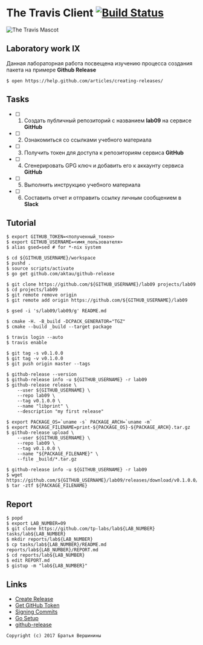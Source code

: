 # The Travis Client [![Build Status](https://travis-ci.org/Michael355/lab09.svg?branch=master)](https://travis-ci.org/travis-ci/lab09)

![The Travis Mascot](http://about.travis-ci.org/images/travis-mascot-200px.png)

## Laboratory work IX

Данная лабораторная работа посвещена изучению процесса создания пакета на примере **Github Release**

```ShellSession
$ open https://help.github.com/articles/creating-releases/
```

## Tasks

- [ ] 1. Создать публичный репозиторий с названием **lab09** на сервисе **GitHub**
- [ ] 2. Ознакомиться со ссылками учебного материала
- [ ] 3. Получить токен для доступа к репозиториям сервиса **GitHub**
- [ ] 4. Сгенерировать GPG ключ и добавить его к аккаунту сервиса **GitHub**
- [ ] 5. Выполнить инструкцию учебного материала
- [ ] 6. Составить отчет и отправить ссылку личным сообщением в **Slack**

## Tutorial

```ShellSession
$ export GITHUB_TOKEN=<полученный_токен>
$ export GITHUB_USERNAME=<имя_пользователя>
$ alias gsed=sed # for *-nix system
```

```ShellSession
$ cd ${GITHUB_USERNAME}/workspace
$ pushd .
$ source scripts/activate
$ go get github.com/aktau/github-release
```

```ShellSession
$ git clone https://github.com/${GITHUB_USERNAME}/lab09 projects/lab09
$ cd projects/lab09
$ git remote remove origin
$ git remote add origin https://github.com/${GITHUB_USERNAME}/lab09
```

```ShellSession
$ gsed -i 's/lab09/lab09/g' README.md
```

```ShellSession
$ cmake -H. -B_build -DCPACK_GENERATOR="TGZ"
$ cmake --build _build --target package
```

```ShellSession
$ travis login --auto
$ travis enable
```

```ShellSession
$ git tag -s v0.1.0.0
$ git tag -v v0.1.0.0
$ git push origin master --tags
```

```ShellSession
$ github-release --version
$ github-release info -u ${GITHUB_USERNAME} -r lab09
$ github-release release \
    --user ${GITHUB_USERNAME} \
    --repo lab09 \
    --tag v0.1.0.0 \
    --name "libprint" \
    --description "my first release"
```

```ShellSession
$ export PACKAGE_OS=`uname -s` PACKAGE_ARCH=`uname -m` 
$ export PACKAGE_FILENAME=print-${PACKAGE_OS}-${PACKAGE_ARCH}.tar.gz
$ github-release upload \
    --user ${GITHUB_USERNAME} \
    --repo lab09 \
    --tag v0.1.0.0 \
    --name "${PACKAGE_FILENAME}" \
    --file _build/*.tar.gz
```

```ShellSession
$ github-release info -u ${GITHUB_USERNAME} -r lab09
$ wget https://github.com/${GITHUB_USERNAME}/lab09/releases/download/v0.1.0.0/${PACKAGE_FILENAME}
$ tar -ztf ${PACKAGE_FILENAME}
```

## Report

```ShellSession
$ popd
$ export LAB_NUMBER=09
$ git clone https://github.com/tp-labs/lab${LAB_NUMBER} tasks/lab${LAB_NUMBER}
$ mkdir reports/lab${LAB_NUMBER}
$ cp tasks/lab${LAB_NUMBER}/README.md reports/lab${LAB_NUMBER}/REPORT.md
$ cd reports/lab${LAB_NUMBER}
$ edit REPORT.md
$ gistup -m "lab${LAB_NUMBER}"
```

## Links

- [Create Release](https://help.github.com/articles/creating-releases/)
- [Get GitHub Token](https://help.github.com/articles/creating-a-personal-access-token-for-the-command-line/)
- [Signing Commits](https://help.github.com/articles/signing-commits-with-gpg/)
- [Go Setup](http://www.golangbootcamp.com/book/get_setup)
- [github-release](https://github.com/aktau/github-release)

```
Copyright (c) 2017 Братья Вершинины
```
